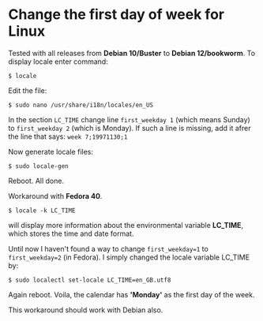 # Change the first day of week for Linux

Tested with all releases from **Debian 10/Buster** to **Debian 12/bookworm**. To display locale enter command:

`$ locale`

Edit the file:

`$ sudo nano /usr/share/i18n/locales/en_US`

In the section `LC_TIME` change line `first_weekday 1` (which means Sunday) to `first_weekday 2` (which is Monday). If such a line is missing, add it afrer the line that says: `week 7;19971130;1`

Now generate locale files:

`$ sudo locale-gen`

Reboot. All done. 

Workaround with **Fedora 40**. 

`$ locale -k LC_TIME`

will display more information about the environmental variable **LC_TIME**, which stores the time and date format.

Until now I haven't found a way to change `first_weekday=1` to `first_weekday=2` (in Fedora). I simply changed the locale variable LC_TIME by:

`$ sudo localectl set-locale LC_TIME=en_GB.utf8`

Again reboot. Voila, the calendar has **'Monday'** as the first day of the week. 

This workaround should work with Debian also. 
